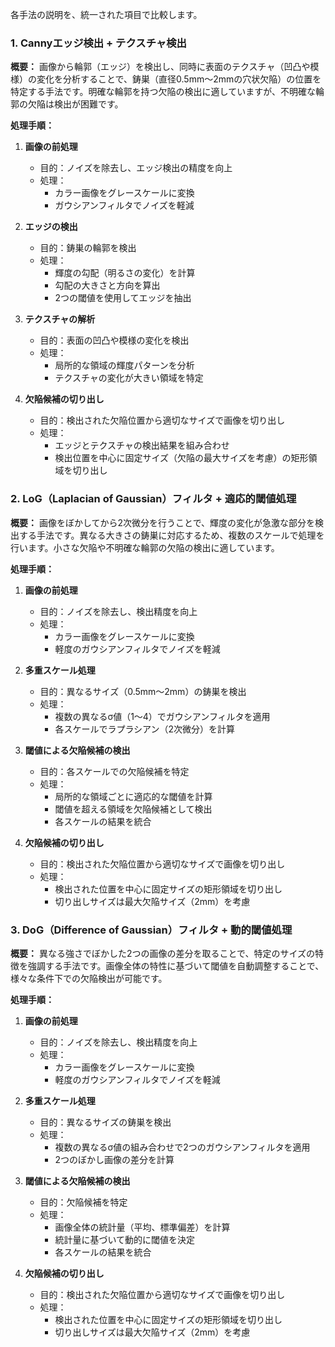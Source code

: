 各手法の説明を、統一された項目で比較します。

### 1. Cannyエッジ検出 + テクスチャ検出

**概要：**
画像から輪郭（エッジ）を検出し、同時に表面のテクスチャ（凹凸や模様）の変化を分析することで、鋳巣（直径0.5mm～2mmの穴状欠陥）の位置を特定する手法です。明確な輪郭を持つ欠陥の検出に適していますが、不明確な輪郭の欠陥は検出が困難です。

**処理手順：**
1. **画像の前処理**
   - 目的：ノイズを除去し、エッジ検出の精度を向上
   - 処理：
     - カラー画像をグレースケールに変換
     - ガウシアンフィルタでノイズを軽減

2. **エッジの検出**
   - 目的：鋳巣の輪郭を検出
   - 処理：
     - 輝度の勾配（明るさの変化）を計算
     - 勾配の大きさと方向を算出
     - 2つの閾値を使用してエッジを抽出

3. **テクスチャの解析**
   - 目的：表面の凹凸や模様の変化を検出
   - 処理：
     - 局所的な領域の輝度パターンを分析
     - テクスチャの変化が大きい領域を特定

4. **欠陥候補の切り出し**
   - 目的：検出された欠陥位置から適切なサイズで画像を切り出し
   - 処理：
     - エッジとテクスチャの検出結果を組み合わせ
     - 検出位置を中心に固定サイズ（欠陥の最大サイズを考慮）の矩形領域を切り出し

### 2. LoG（Laplacian of Gaussian）フィルタ + 適応的閾値処理

**概要：**
画像をぼかしてから2次微分を行うことで、輝度の変化が急激な部分を検出する手法です。異なる大きさの鋳巣に対応するため、複数のスケールで処理を行います。小さな欠陥や不明確な輪郭の欠陥の検出に適しています。

**処理手順：**
1. **画像の前処理**
   - 目的：ノイズを除去し、検出精度を向上
   - 処理：
     - カラー画像をグレースケールに変換
     - 軽度のガウシアンフィルタでノイズを軽減

2. **多重スケール処理**
   - 目的：異なるサイズ（0.5mm～2mm）の鋳巣を検出
   - 処理：
     - 複数の異なるσ値（1～4）でガウシアンフィルタを適用
     - 各スケールでラプラシアン（2次微分）を計算

3. **閾値による欠陥候補の検出**
   - 目的：各スケールでの欠陥候補を特定
   - 処理：
     - 局所的な領域ごとに適応的な閾値を計算
     - 閾値を超える領域を欠陥候補として検出
     - 各スケールの結果を統合

4. **欠陥候補の切り出し**
   - 目的：検出された欠陥位置から適切なサイズで画像を切り出し
   - 処理：
     - 検出された位置を中心に固定サイズの矩形領域を切り出し
     - 切り出しサイズは最大欠陥サイズ（2mm）を考慮

### 3. DoG（Difference of Gaussian）フィルタ + 動的閾値処理

**概要：**
異なる強さでぼかした2つの画像の差分を取ることで、特定のサイズの特徴を強調する手法です。画像全体の特性に基づいて閾値を自動調整することで、様々な条件下での欠陥検出が可能です。

**処理手順：**
1. **画像の前処理**
   - 目的：ノイズを除去し、検出精度を向上
   - 処理：
     - カラー画像をグレースケールに変換
     - 軽度のガウシアンフィルタでノイズを軽減

2. **多重スケール処理**
   - 目的：異なるサイズの鋳巣を検出
   - 処理：
     - 複数の異なるσ値の組み合わせで2つのガウシアンフィルタを適用
     - 2つのぼかし画像の差分を計算

3. **閾値による欠陥候補の検出**
   - 目的：欠陥候補を特定
   - 処理：
     - 画像全体の統計量（平均、標準偏差）を計算
     - 統計量に基づいて動的に閾値を決定
     - 各スケールの結果を統合

4. **欠陥候補の切り出し**
   - 目的：検出された欠陥位置から適切なサイズで画像を切り出し
   - 処理：
     - 検出された位置を中心に固定サイズの矩形領域を切り出し
     - 切り出しサイズは最大欠陥サイズ（2mm）を考慮

